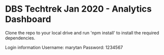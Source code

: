 # DBS Techtrek Jan 2020 - Analytics Dashboard

Clone the repo to your local drive and run 'npm install' to install the required dependencies.

Login information
Username: marytan
Password: 1234567
